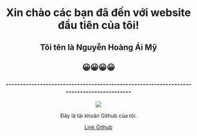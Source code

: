 
<html>
<body>
  <title>MyNguyen</title>
  <style>
  div.a{
  text-align: center;
  }
  </style>

  <div class="a">
               <h1>Xin chào các bạn đã đến với website đầu tiên của tôi! </h1>
               <h2>Tôi tên là Nguyễn Hoàng Ái Mỹ </h2>
               <h2>😀😀😀😀 </h2>
               <h3>----------------------------------------------------------------------------------------</h3>
               <img src="https://i.pinimg.com/originals/88/2a/1d/882a1dd324fb7a2b36c02dcbda16485f.jpg">  
  </div>
  
  <div class="a">
      <p> Đây là tài khoản Github của tôi.</p>
      <a href= " https://github.com/NguyenHoangAiMy " > Link Github </a>
  </div>
  
</body>
</html>
